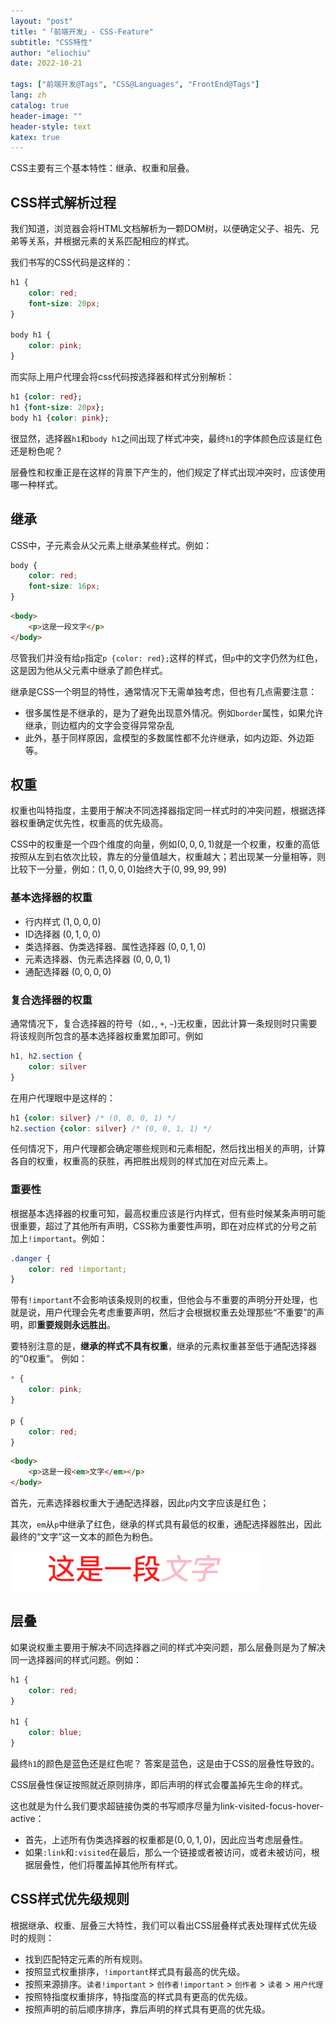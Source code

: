 ```yaml
---
layout: "post"
title: "「前端开发」- CSS-Feature"
subtitle: "CSS特性"
author: "eliochiu"
date: 2022-10-21

tags: ["前端开发@Tags", "CSS@Languages", "FrontEnd@Tags"]
lang: zh
catalog: true
header-image: ""
header-style: text
katex: true
---
```


CSS主要有三个基本特性：继承、权重和层叠。

## CSS样式解析过程
我们知道，浏览器会将HTML文档解析为一颗DOM树，以便确定父子、祖先、兄弟等关系，并根据元素的关系匹配相应的样式。

我们书写的CSS代码是这样的：
```css
h1 {
    color: red;
    font-size: 20px;
}

body h1 {
    color: pink;
}
```
而实际上用户代理会将css代码按选择器和样式分别解析：
```css
h1 {color: red};
h1 {font-size: 20px};
body h1 {color: pink};
```
很显然，选择器`h1`和`body h1`之间出现了样式冲突，最终`h1`的字体颜色应该是红色还是粉色呢？

层叠性和权重正是在这样的背景下产生的，他们规定了样式出现冲突时，应该使用哪一种样式。

## 继承

CSS中，子元素会从父元素上继承某些样式。例如：
```css
body {
    color: red;
    font-size: 16px;
}
```
```html
<body>
    <p>这是一段文字</p>
</body>
```

尽管我们并没有给`p`指定`p {color: red};`这样的样式，但`p`中的文字仍然为红色，这是因为他从父元素中继承了颜色样式。

继承是CSS一个明显的特性，通常情况下无需单独考虑，但也有几点需要注意：

- 很多属性是不继承的，是为了避免出现意外情况。例如`border`属性，如果允许继承，则边框内的文字会变得异常杂乱
- 此外，基于同样原因，盒模型的多数属性都不允许继承，如内边距、外边距等。

## 权重

权重也叫特指度，主要用于解决不同选择器指定同一样式时的冲突问题，根据选择器权重确定优先性，权重高的优先级高。

CSS中的权重是一个四个维度的向量，例如$(0, 0, 0, 1)$就是一个权重，权重的高低按照从左到右依次比较，靠左的分量值越大，权重越大；若出现某一分量相等，则比较下一分量，例如：$(1, 0, 0, 0)$始终大于$(0, 99, 99, 99)$

### 基本选择器的权重

- 行内样式  $(1, 0, 0, 0)$
- ID选择器  $(0, 1, 0, 0)$
- 类选择器、伪类选择器、属性选择器  $(0, 0, 1, 0)$
- 元素选择器、伪元素选择器  $(0, 0, 0, 1)$
- 通配选择器  $(0, 0, 0, 0)$

### 复合选择器的权重
通常情况下，复合选择器的符号（如`,`, `+`, `~`)无权重，因此计算一条规则时只需要将该规则所包含的基本选择器权重累加即可。例如

```css
h1, h2.section {
    color: silver
}
```
在用户代理眼中是这样的：
```css
h1 {color: silver} /* (0, 0, 0, 1) */
h2.section {color: silver} /* (0, 0, 1, 1) */
```

任何情况下，用户代理都会确定哪些规则和元素相配，然后找出相关的声明，计算各自的权重，权重高的获胜，再把胜出规则的样式加在对应元素上。

### 重要性
根据基本选择器的权重可知，最高权重应该是行内样式，但有些时候某条声明可能很重要，超过了其他所有声明，CSS称为重要性声明，即在对应样式的分号之前加上`!important`。例如：
```css
.danger {
    color: red !important;
}
```

带有`!important`不会影响该条规则的权重，但他会与不重要的声明分开处理，也就是说，用户代理会先考虑重要声明，然后才会根据权重去处理那些“不重要”的声明，即**重要规则永远胜出**。

要特别注意的是，**继承的样式不具有权重**，继承的元素权重甚至低于通配选择器的“0权重”。
例如：
```css
* {
    color: pink;
}

p {
    color: red;
}
```
```html
<body>
    <p>这是一段<em>文字</em></p>
</body>
```

首先，元素选择器权重大于通配选择器，因此`p`内文字应该是红色；

其次，`em`从`p`中继承了红色，继承的样式具有最低的权重，通配选择器胜出，因此最终的“文字”这一文本的颜色为粉色。

![](/img/in-post/post-frontend-css/inherit.png#pic_center)



## 层叠
如果说权重主要用于解决不同选择器之间的样式冲突问题，那么层叠则是为了解决同一选择器间的样式问题。例如：
```css
h1 {
    color: red;
}

h1 {
    color: blue;
}
```

最终`h1`的颜色是蓝色还是红色呢？ 答案是蓝色，这是由于CSS的层叠性导致的。

CSS层叠性保证按照就近原则排序，即后声明的样式会覆盖掉先生命的样式。

这也就是为什么我们要求超链接伪类的书写顺序尽量为link-visited-focus-hover-active：
- 首先，上述所有伪类选择器的权重都是$(0, 0, 1, 0)$，因此应当考虑层叠性。
- 如果`:link`和`:visited`在最后，那么一个链接或者被访问，或者未被访问，根据层叠性，他们将覆盖掉其他所有样式。

## CSS样式优先级规则

根据继承、权重、层叠三大特性，我们可以看出CSS层叠样式表处理样式优先级时的规则：

- 找到匹配特定元素的所有规则。
- 按照显式权重排序，`!important`样式具有最高的优先级。
- 按照来源排序。`读者!important` > `创作者!important` > `创作者` > `读者` > `用户代理`
- 按照特指度权重排序，特指度高的样式具有更高的优先级。
- 按照声明的前后顺序排序，靠后声明的样式具有更高的优先级。



